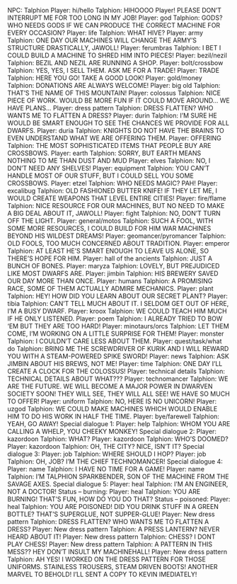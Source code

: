 NPC: Talphion
Player: hi/hello
Talphion: HIHOOOO Player! <waves> PLEASE DON’T INTERRUPT ME FOR TOO LONG IN MY JOB!
Player: god
Talphion: GODS? WHO NEEDS GODS IF WE CAN PRODUCE THE CORRECT MACHINE FOR EVERY OCCASION?
Player: life
Talphion: WHAT HIVE?
Player: army
Talphion: ONE DAY OUR MACHINES WILL CHANGE THE ARMY’S STRUCTURE DRASTICALLY, JAWOLL!
Player: ferumbras
Talphion: I BET I COULD BUILD A MACHINE TO SHRED HIM INTO PIECES!
Player: bezil/nezil
Talphion: BEZIL AND NEZIL ARE RUNNING A SHOP.
Player: bolt/crossbow
Talphion: YES, YES, I SELL THEM. ASK ME FOR A TRADE!
Player: TRADE
Talphion: HERE YOU GO! TAKE A GOOD LOOK!
Player: gold/money
Talphion: DONATIONS ARE ALWAYS WELCOME!
Player: big old
Talphion: THAT’S THE NAME OF THIS MOUNTAIN!
Player: colossus
Talphion: NICE PIECE OF WORK. WOULD BE MORE FUN IF IT COULD MOVE AROUND… WE HAVE PLANS…
Player: dress pattern
Talphion: DRESS FLATTEN? WHO WANTS ME TO FLATTEN A DRESS?
Player: durin
Talphion: I’M SURE HE WOULD BE SMART ENOUGH TO SEE THE CHANCES WE PROVIDE FOR ALL DWARFS.
Player: duria
Talphion: KNIGHTS DO NOT HAVE THE BRAINS TO EVEN UNDERSTAND WHAT WE ARE OFFERING THEM.
Player: OFFERING
Talphion: THE MOST SOPHISTICATED ITEMS THAT PEOPLE BUY ARE CROSSBOWS.
Player: earth
Talphion: SORRY, BUT EARTH MEANS NOTHING TO ME THAN DUST AND MUD
Player: elves
Talphion: NO, I DON’T NEED ANY SHELVES!
Player: equipment
Talphion: YOU CAN’T HANDLE MOST OF OUR STUFF, BUT I COULD SELL YOU SOME CROSSBOWS.
Player: etzel
Talphion: WHO NEEDS MAGIC? PAH!
Player: excalibug
Talphion: OLD FASHIONED BUTTER KNIFE! IF THEY LET ME, I WOULD CREATE WEAPONS THAT LEVEL ENTIRE CITIES!
Player: fire/flame
Talphion: NICE RESOURCE FOR OUR MACHINES, BUT NO NEED TO MAKE A BIG DEAL ABOUT IT, JAWOLL!
Player: fight
Talphion: NO, DON’T TURN OFF THE LIGHT.
Player: general/motos
Talphion: SUCH A FOOL, WITH SOME MORE RESOURCES, I COULD BUILD FOR HIM WAR MACHINES BEYOND HIS WILDEST DREAMS! <laughs insanely>
Player: geomancer/pyromancer
Talphion: OLD FOOLS, TOO MUCH CONCERNED ABOUT TRADITION.
Player: emperor
Talphion: AT LEAST HE’S SMART ENOUGH TO LEAVE US ALONE, SO THERE’S HOPE FOR HIM.
Player: hall of the ancients
Talphion: JUST A BUNCH OF BONES.
Player: maryza
Talphion: LOVELY, BUT PREJUDICED LIKE MOST DWARFS ARE.
Player: jimbin
Talphion: HIS BREWERY SAVED OUR DAY MORE THAN ONCE.
Player: humans
Talphion: A PROMISING RACE, SOME OF THEM ACTUALLY ADMIRE MECHANICS.
Player: plant
Talphion: HEY! HOW DID YOU LEARN ABOUT OUR SECRET PLANT?
Player: tibia
Talphion: CAN’T TELL MUCH ABOUT IT. I SELDOM GET OUT OF HERE, I’M A BUSY DWARF.
Player: kroox
Talphion: WE COULD TEACH HIM MUCH IF HE ONLY LISTENED.
Player: poem
Talphion: I ALREADY TRIED TO BOW ‘EM BUT THEY ARE TOO HARD!
Player: minotaurs/orcs
Talphion: LET THEM COME, I’M WORKING ON A LITTLE SURPRISE FOR THEM! <chuckles madly>
Player: monster
Talphion: I COULDN’T CARE LESS ABOUT THEM.
Player: quest/task/what do
Talphion: BRING ME THE SCREWDRIVER OF KURIK AND I WILL REWARD YOU WITH A STEAM-POWERED SPIKE SWORD!
Player: news
Talphion: ASK JIMBIN ABOUT HIS BREWS, NOT ME!
Player: time
Talphion: ONE DAY I’LL CREATE A CLOCK FOR THE COLOSSUS!
Player: technical details
Talphion: TECHNICAL DETAILS ABOUT WHAT???
Player: technomancer
Talphion: WE ARE THE FUTURE. WE WILL BECOME A MAJOR POWER IN DWARVEN SOCIETY SOON! THEY WILL SEE, THEY WILL ALL SEE! WE HAVE SO MUCH TO OFFER! <chuckles and rolls his eyes>
Player: uniform
Talphion: NO, HERE IS NO UNICORN!
Player: uzgod
Talphion: WE COULD MAKE MACHINES WHICH WOULD ENABLE HIM TO DO HIS WORK IN HALF THE TIME.
Player: bye/farewell
Talphion: YEAH, GO AWAY!
Special dialogue 1:
Player: help
Talphion: WHOM YOU ARE CALLING A WHELP, YOU CHEEKY MONKEY!
Special dialogue 2:
Player: kazordoon
Talphion: WHAT?
Player: kazordoon
Talphion: WHO’S DOOMED?
Player: kazordoon
Talphion: OH, THE CITY? NICE, ISN’T IT?
Special dialogue 3:
Player: job
Talphion: WHERE SHOULD I HOP?
Player: job
Talphion: OH, JOB? I’M THE CHIEF TECHNOMANCER!
Special dialogue 4:
Player: name
Talphion: I HAVE NO TIME FOR A GAME!
Player: name
Talphion: I’M TALPHION SPARKBENDER, SON OF THE MACHINE FROM THE SAVAGE AXES.
Special dialogue 5:
Player: heal
Talphion: I’M AN ENGINEER, NOT A DOCTOR!
Status – burning:
Player: heal
Talphion: YOU ARE BURNING! THAT’S FUN, HOW DO YOU DO THAT?
Status – poisoned:
Player: heal
Talphion: YOU ARE POISONED! DID YOU DRINK STUFF IN A GREEN BOTTLE? THAT’S SUPERGLUE, NOT SUPPER-GLUE!
Player: New dress pattern
Talphion: DRESS FLATTEN? WHO WANTS ME TO FLATTEN A DRESS?
Player: New dress pattern
Talphion: A PRESS LANTERN? NEVER HEARD ABOUT IT!
Player: New dress pattern
Talphion: CHESS? I DONT PLAY CHESS!
Player: New dress pattern
Talphion: A PATTERN IN THIS MESS?? HEY DON’T INSULT MY MACHINEHALL!
Player: New dress pattern
Talphion: AH YES! I WORKED ON THE DRESS PATTERN FOR THOSE UNIFORMS. STAINLESS TROUSERS, STEAM DRIVEN BOOTS! ANOTHER MARVEL TO BEHOLD! I’LL SENT A COPY TO KEVIN IMEDIATELY!